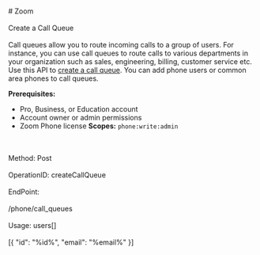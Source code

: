 <br>#     Zoom</br>
<br>Create a Call Queue</br>
<br>Call queues allow you to route incoming calls to a group of users. For instance, you can use call queues to route calls to various departments in your organization such as sales, engineering, billing, customer service etc. Use this API to [create a call queue](https://support.zoom.us/hc/en-us/articles/360021524831-Managing-Call-Queues#h_e81faeeb-9184-429a-aaea-df49ff5ff413). You can add phone users or common area phones to call queues.

**Prerequisites:**
* Pro, Business, or Education account
* Account owner or admin permissions
* Zoom Phone license
**Scopes:** `phone:write:admin` 



</br>
<br>Method: Post</br>
<br>OperationID: createCallQueue</br>
<br>EndPoint:</br>
<br>/phone/call_queues</br>
<br>Usage: users[]</br>
<br>[{
  "id": "%id%",
  "email": "%email%"
}]</br>
